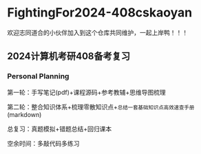 # FightingFor2024-408cskaoyan
欢迎志同道合的小伙伴加入到这个仓库共同维护，一起上岸鸭！！！
## 2024计算机考研408备考复习
### Personal Planning
第一轮：手写笔记(pdf)+课程源码+参考教辅+思维导图梳理

第二轮：整合知识体系+梳理零散知识点+`总结一套基础知识点高效速查手册`(markdown)

总复习：真题模拟+错题总结+回归课本

空余时间：多敲代码多练习
